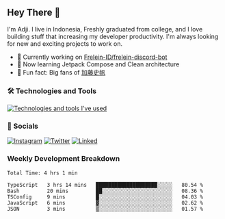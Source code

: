 ## Hey There 👋
I'm Adji. I live in Indonesia, Freshly graduated from college, and I love building stuff that increasing my developer productivity. I'm always looking for new and exciting projects to work on.

- 🔭 Currently working on [Frelein-ID/frelein-discord-bot](https://github.com/Frelein-ID/frelein-discord-bot)
- 🌱 Now learning Jetpack Compose and Clean architecture
- 🐻 Fun fact: Big fans of [加藤史帆](https://www.instagram.com/katoshi.official/)

### 🛠️ Technologies and Tools
[![Technologies and tools I've used](https://skillicons.dev/icons?i=js,ts,html,css,php,kotlin,tailwind,bootstrap,next,mysql,firebase,vercel,vscode,androidstudio,bash,git,postman,figma,docker,linux&perline=10)](#)

### 💬 Socials
[![Instagram](https://skillicons.dev/icons?i=instagram)](https://www.instagram.com/yusufadji99/)
[![Twitter](https://skillicons.dev/icons?i=twitter)](https://twitter.com/frelein_sama)
[![Linked](https://skillicons.dev/icons?i=linkedin)](https://www.linkedin.com/in/yusuf-bhaskara-adji/)

### Weekly Development Breakdown

<!--START_SECTION:waka-->

```javascript,typescript,kotlin
Total Time: 4 hrs 1 min

TypeScript   3 hrs 14 mins   ████████████████████░░░░░   80.54 %
Bash         20 mins         ██░░░░░░░░░░░░░░░░░░░░░░░   08.36 %
TSConfig     9 mins          █░░░░░░░░░░░░░░░░░░░░░░░░   04.03 %
JavaScript   6 mins          ▓░░░░░░░░░░░░░░░░░░░░░░░░   02.62 %
JSON         3 mins          ▒░░░░░░░░░░░░░░░░░░░░░░░░   01.57 %
```

<!--END_SECTION:waka-->
